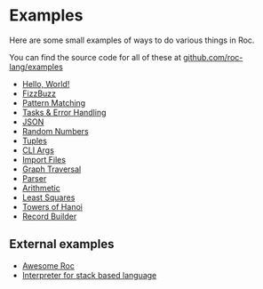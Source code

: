 # Examples

Here are some small examples of ways to do various things in Roc.

You can find the source code for all of these at [github.com/roc-lang/examples](https://github.com/roc-lang/examples/)

- [Hello, World!](/HelloWorld/README.html)
- [FizzBuzz](/FizzBuzz/README.html)
- [Pattern Matching](/PatternMatching/README.html)
- [Tasks & Error Handling](/Tasks/README.html)
- [JSON](/Json/README.html)
- [Random Numbers](/RandomNumbers/README.html)
- [Tuples](/Tuples/README.html)
- [CLI Args](/CommandLineArgs/README.html)
- [Import Files](/IngestFiles/README.html)
- [Graph Traversal](/GraphTraversal/README.html)
- [Parser](/Parser/README.html)
- [Arithmetic](/Arithmetic/README.html)
- [Least Squares](/LeastSquares/README.html)
- [Towers of Hanoi](/TowersOfHanoi/README.html)
- [Record Builder](/RecordBuilder/README.html)

## External examples

- [Awesome Roc](https://github.com/lukewilliamboswell/roc-awesome)
- [Interpreter for stack based language](https://github.com/isaacvando/gob)
